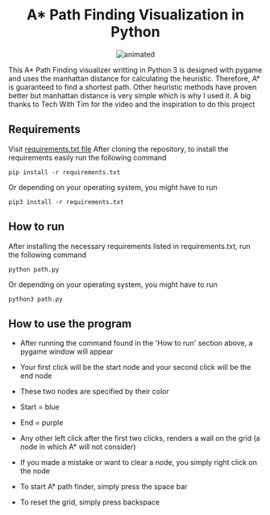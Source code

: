 <h1 align="center">
  <b>A* Path Finding Visualization in Python</b>
</h1>

<p align="center">
  <img src="https://media.giphy.com/media/CLAozFfuhi9nFnZ0VR/giphy.gif" alt="animated" />
</p>

This A* Path Finding visualizer writting in Python 3 is designed with pygame and uses the manhattan distance for calculating the heuristic.
Therefore, A* is guaranteed to find a shortest path. Other heuristic methods have proven better but manhattan distance is very simple which is why I used it.
A big thanks to Tech With Tim for the video and the inspiration to do this project

## Requirements
Visit [requirements.txt file](requirements.txt)
After cloning the repository, to install the requirements easily run the following command
```
pip install -r requirements.txt
```
Or depending on your operating system, you might have to run 
```
pip3 install -r requirements.txt
```

## How to run
After installing the necessary requirements listed in requirements.txt, run the following command
```
python path.py
```
Or depending on your operating system, you might have to run
```
python3 path.py
```

## How to use the program
- After running the command found in the 'How to run' section above, a pygame window will appear
- Your first click will be the start node and your second click will be the end node
- These two nodes are specified by their color
- Start = blue
- End = purple
- Any other left click after the first two clicks, renders a wall on the grid (a node in which A* will not consider)
- If you made a mistake or want to clear a node, you simply right click on the node

- To start A* path finder, simply press the space bar
- To reset the grid, simply press backspace
